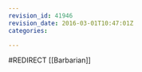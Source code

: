 ```yaml
---
revision_id: 41946
revision_date: 2016-03-01T10:47:01Z
categories:

---
```


#REDIRECT [[Barbarian]]